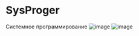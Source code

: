 # SysProger
Системное программирование
![image](https://github.com/Gollandskiy/SysProger/assets/126692933/9c260d05-93e7-4d1e-9aaf-d2bc63cb08e1)
![image](https://github.com/Gollandskiy/SysProger/assets/126692933/8985c263-0dc4-4dec-a85e-af37c10d48e3)

